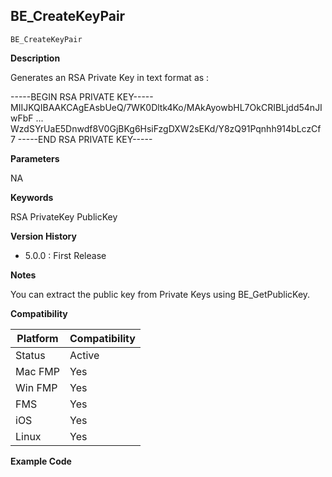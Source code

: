 ## BE_CreateKeyPair

    BE_CreateKeyPair

**Description**  

Generates an RSA Private Key in text format as :

-----BEGIN RSA PRIVATE KEY-----
MIIJKQIBAAKCAgEAsbUeQ/7WK0Dltk4Ko/MAkAyowbHL7OkCRIBLjdd54nJIwFbF
...
WzdSYrUaE5Dnwdf8V0GjBKg6HsiFzgDXW2sEKd/Y8zQ91Pqnhh914bLczCf7
-----END RSA PRIVATE KEY-----

**Parameters**

NA

**Keywords**  

RSA PrivateKey PublicKey

**Version History**

* 5.0.0 : First Release

**Notes**

You can extract the public key from Private Keys using BE_GetPublicKey.

**Compatibility** 

| Platform | Compatibility |
|-----------|-----------|
| Status | Active |  
| Mac FMP | Yes  |  
| Win FMP | Yes  |  
| FMS | Yes  |  
| iOS | Yes  |  
| Linux | Yes  |  

**Example Code**
